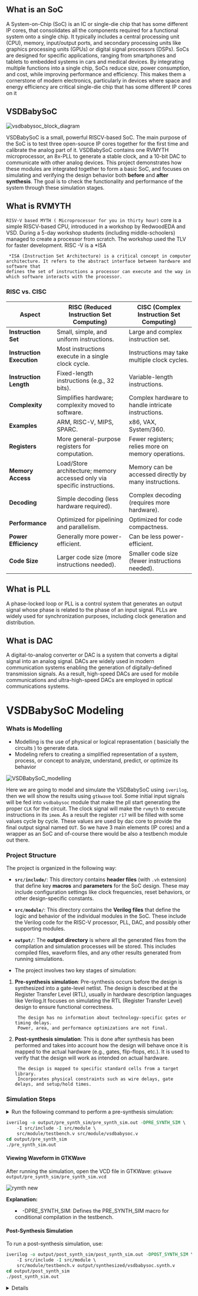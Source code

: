 <h2>What is an SoC</h2>
A System-on-Chip (SoC) is an IC or single-die chip that has some different IP cores, that consolidates all the components required for a functional system onto a single chip. It typically includes a central processing unit (CPU), memory, input/output ports, and secondary processing units like graphics processing units (GPUs) or digital signal processors (DSPs). SoCs are designed for specific applications, ranging from smartphones and tablets to embedded systems in cars and medical devices. By integrating multiple functions into a single chip, SoCs reduce size, power consumption, and cost, while improving performance and efficiency. This makes them a cornerstone of modern electronics, particularly in devices where space and energy efficiency are critical
single-die chip that has some different IP cores on it

<H2>VSDBabySoC</H2>



![vsdbabysoc_block_diagram](https://github.com/user-attachments/assets/383c0da4-7c45-4b91-8544-11c2054153e0)

VSDBabySoC is a small,  powerful RISCV-based SoC. The main purpose of the SoC is to test three open-source IP cores together for the first time and calibrate the analog part of it. VSDBabySoC contains one RVMYTH microprocessor, an 8x-PLL to generate a stable clock, and a 10-bit DAC to communicate with other analog devices.
This project demonstrates how these modules are integrated together to form a basic SoC, and focuses on simulating and verifying the design behavior both **before** and **after synthesis**. The goal is to check the functionality and performance of the system through these simulation stages.
## What is RVMYTH

`RISV-V based MYTH ( Microprocessor for you in thirty hour)` core is a simple RISCV-based CPU, introduced in a workshop by RedwoodEDA and VSD. During a 5-day workshop students (including middle-schoolers) managed to create a processor from scratch. The workshop used the TLV for faster development.
RISC -V is a *ISA

     *ISA (Instruction Set Architecture) is a critical concept in computer architecture. It refers to the abstract interface between hardware and software that 
    defines the set of instructions a processor can execute and the way in which software interacts with the processor.
<h3>RISC vs. CISC</h3>

| **Aspect**            | **RISC (Reduced Instruction Set Computing)** | **CISC (Complex Instruction Set Computing)**       |
|------------------------|---------------------------------------------|----------------------------------------------------|
| **Instruction Set**    | Small, simple, and uniform instructions.    | Large and complex instruction set.                |
| **Instruction Execution** | Most instructions execute in a single clock cycle. | Instructions may take multiple clock cycles.      |
| **Instruction Length** | Fixed-length instructions (e.g., 32 bits).  | Variable-length instructions.                     |
| **Complexity**         | Simplifies hardware; complexity moved to software. | Complex hardware to handle intricate instructions. |
| **Examples**           | ARM, RISC-V, MIPS, SPARC.                   | x86, VAX, System/360.                             |
| **Registers**          | More general-purpose registers for computation. | Fewer registers; relies more on memory operations. |
| **Memory Access**      | Load/Store architecture; memory accessed only via specific instructions. | Memory can be accessed directly by many instructions. |
| **Decoding**           | Simple decoding (less hardware required).   | Complex decoding (requires more hardware).        |
| **Performance**        | Optimized for pipelining and parallelism.   | Optimized for code compactness.                   |
| **Power Efficiency**   | Generally more power-efficient.             | Can be less power-efficient.                      |
| **Code Size**          | Larger code size (more instructions needed). | Smaller code size (fewer instructions needed).    |
## What is PLL

A phase-locked loop or PLL is a control system that generates an output signal whose phase is related to the phase of an input signal. PLLs are widely used for synchronization purposes, including clock generation and distribution.

## What is DAC

A digital-to-analog converter or DAC is a system that converts a digital signal into an analog signal. DACs are widely used in modern communication systems enabling the generation of digitally-defined transmission signals. As a result, high-speed DACs are used for mobile communications and ultra-high-speed DACs are employed in optical communications systems.

# VSDBabySoC Modeling
<h3>Whats is Modelling</h3>

- Modelling is the use of physical or logical reprasentation ( basicially the circuits ) to generate data.
- Modeling refers to creating a simplified representation of a system, process, or concept to analyze, understand, predict, or optimize its behavior

![VSDBabySoC_modelling](https://github.com/user-attachments/assets/9eb629fd-b035-49c1-8707-fe95040d3ecd)
  
Here we are going to model and simulate the VSDBabySoC using `iverilog`, then we will show the results using `gtkwave` tool. Some initial input signals will be fed into `vsdbabysoc` module that make the pll start generating the proper `CLK` for the circuit. The clock signal will make the `rvmyth` to execute instructions in its `imem`. As a result the register `r17` will be filled with some values cycle by cycle. These values are used by dac core to provide the final output signal named `OUT`. So we have 3 main elements (IP cores) and a wrapper as an SoC and of-course there would be also a testbench module out there.
### Project Structure
The project is organized in the following way:
- **`src/include/`**: This directory contains **header files** (with `.vh` extension) that define key **macros** and **parameters** for the SoC design. These may include configuration settings like clock frequencies, reset behaviors, or other design-specific constants.
  
- **`src/module/`**: This directory contains the **Verilog files** that define the logic and behavior of the individual modules in the SoC. These include the Verilog code for the RISC-V processor, PLL, DAC, and possibly other supporting modules.

- **`output/`**: The **output directory** is where all the generated files from the compilation and simulation processes will be stored. This includes compiled files, waveform files, and any other results generated from running simulations.

- The project involves two key stages of simulation:

1. **Pre-synthesis simulation**: Pre-synthesis occurs before the design is synthesized into a gate-level netlist. The design is described at the Register Transfer Level (RTL), usually in hardware description languages like Verilog.It focuses on simulating the RTL (Register Transfer Level) design to ensure functional correctness.

   
        The design has no information about technology-specific gates or timing delays.
        Power, area, and performance optimizations are not final.
  
3. **Post-synthesis simulation**: This is done after synthesis has been performed and takes into account how the design will behave once it is mapped to the actual hardware (e.g., gates, flip-flops, etc.). It is used to verify that the design will work as intended on actual hardware.



        The design is mapped to specific standard cells from a target library.
        Incorporates physical constraints such as wire delays, gate delays, and setup/hold times.

   
### Simulation Steps
<details>

<sumary>#### Pre-Synthesis Simulation<summary/>
Run the following command to perform a pre-synthesis simulation:

```tcl
iverilog -o output/pre_synth_sim/pre_synth_sim.out -DPRE_SYNTH_SIM \
    -I src/include -I src/module \
    src/module/testbench.v src/module/vsdbabysoc.v
cd output/pre_synth_sim
./pre_synth_sim.out
```
#### Viewing Waveform in GTKWave
After running the simulation, open the VCD file in GTKWave:
`gtkwave output/pre_synth_sim/pre_synth_sim.vcd`

![rymth new](https://github.com/user-attachments/assets/cda2a0af-b710-4cff-bc4d-e1e2cc5aa243)

**Explanation:**
   - -DPRE_SYNTH_SIM: Defines the PRE_SYNTH_SIM macro for conditional compilation in the testbench.

#### Post-Synthesis Simulation
To run a post-synthesis simulation, use:
```tcl
iverilog -o output/post_synth_sim/post_synth_sim.out -DPOST_SYNTH_SIM \
    -I src/include -I src/module \
    src/module/testbench.v output/synthesized/vsdbabysoc.synth.v
cd output/post_synth_sim
./post_synth_sim.out
```
<details/>
<details>
<summary> <h2>Post-Synthesis Simulation (Gate Level Simulation) of BabySoC</h2> </summary>

## Setting Up the Environment

1. **Ensure Synopsys Library Compiler (lc_shell) is installed**: Needed for .lib to .db conversions.
2. **Download Required Libraries**: 
   - Use `wget` to download `sky130_fd_sc_hd__tt_025C_1v80.lib` from the [Skywater GitHub repository](https://github.com/efabless/skywater-pdk-libs-sky130_fd_sc_hd/tree/master/timing).

## Steps for Conversion of .lib to .db Files

We need `.db` files for `avsddac`, `avsdpll`, and `sky130_fd_sc_hd__tt_025C_1v80` libraries. Follow these steps:

### Converting `avsddac.lib` to `avsddac.db`


Launch `lc_shell`

![Lc_shell](https://github.com/user-attachments/assets/40c4084f-06e2-4955-b882-e849e0a18743)

---

Reading avsddac library `read_lib avsddac.lib`
![read dac](https://github.com/user-attachments/assets/535e09ef-ddcc-4d45-b09b-d2ed4290c2cb)

---

writing  .db file `write_lib avsddac -format db -output avsddac.db`

![write dac](https://github.com/user-attachments/assets/2e56a812-9a2b-41cc-b494-f8133d3f412c)

---

### Converting `avsdpll.lib` to `avsdpll.db`

Launch `lc_shell`


Reading avsdpll library `read_lib avsdpll.lib`

![read pll](https://github.com/user-attachments/assets/aa9a5616-f9f8-46d1-b06f-54b7720822f4)
---

Writing .db file `write_lib avsdpll -format db -output avsdpll.db`

![write pll](https://github.com/user-attachments/assets/e4ea123a-1b9e-43ed-b36f-f39ce2fd6f0d)

---

### Converting sky130_fd_sc_hd__tt_025C_1v80.lib to sky130_fd_sc_hd__tt_025C_1v80.db

---

First, download the .lib file

`wget https://raw.githubusercontent.com/efabless/skywater-pdk-libs-sky130_fd_sc_hd/master/timing/sky130_fd_sc_hd__tt_025C_1v80.lib`


![wget_skywater new](https://github.com/user-attachments/assets/6d052f6c-b162-4a02-8756-6d046ebe3e9e)

---

Reading sky130_fd_sc_hd__tt_025C_1v80 library `read_lib sky130_fd_sc_hd__tt_025C_1v80.lib`

![read sky](https://github.com/user-attachments/assets/0231576f-2a59-462c-b5c5-8f7f0f13f625)

---

Writing .db file `write_lib sky130_fd_sc_hd__tt_025C_1v80 -format db -output sky130_fd_sc_hd__tt_025C_1v80.db`

![write skywater](https://github.com/user-attachments/assets/b575e35d-ee63-420b-ae1f-58391b88f7df)


---

## Running Synthesis and GLS

After setting up the libraries, proceed with synthesis and GLS.

### Synthesis

---

Launch `dc_shell`

<img width="1371" alt="Screenshot 2024-11-08 at 12 40 06 PM" src="https://github.com/user-attachments/assets/bc412639-c9e2-44d8-94e5-9fd0ae185eae">

---

`set target_library /home/govardh/VSDBabySoC/src/lib/sky130_fd_sc_hd__tt_025C_1v80.db`


`set link_library {* /home/govardh/VSDBabySoC/src/lib/sky130_fd_sc_hd__tt_025C_1v80.db /home/govardh/VSDBabySoC/src/lib/avsdpll.db /home/govardh/VSDBabySoC/src/lib/avsddac.db}`


`set search_path {/home/govardh/VSDBabySoC/src/include /home/govardh/VSDBabySoC/src/module}`

![set target_lib](https://github.com/user-attachments/assets/cda6a4dc-2f0b-44b2-bf35-6bb66bc3a50f)

---

`read_file {sandpiper_gen.vh  sandpiper.vh  sp_default.vh  sp_verilog.vh clk_gate.v rvmyth.v rvmyth_gen.v vsdbabysoc.v} -autoread -top vsdbabysoc`

![sandpiip](https://github.com/user-attachments/assets/3070fc53-33ba-4ea7-b5e8-130b126dfb4d)

Statistics for MUX_OPs

<img width="718" alt="Screenshot 2024-11-08 at 12 43 37 AM" src="https://github.com/user-attachments/assets/2bdd1d49-96b2-4902-a77c-c1af4bd03b0f">

---

`link`

![link](https://github.com/user-attachments/assets/ac3b714d-a072-4cb0-9ca8-9358f6914a96)

---

`compile_ultra`



<img width="928" alt="Screenshot 2024-11-08 at 12 44 44 AM" src="https://github.com/user-attachments/assets/bfaff94f-a8a8-41c3-b134-6b279fa16339">

![complete simulation](https://github.com/user-attachments/assets/c4c4c344-2a68-43d9-b275-e03907c73e3c)

---

`write_file -format verilog -hierarchy -output /home/bhaskar/vsd/VSDBabySOC/VSDBabySoC/output/vsdbabysoc_net.v`

![write file formate](https://github.com/user-attachments/assets/a70c64f6-f092-4816-8e7b-9a61b2a75934)

---

`report_qor > report_qor.txt`

![report txt](https://github.com/user-attachments/assets/b9fddf57-677a-4ea1-bcd5-5eadd0309a84)

---

## Post-Synthesis Simulation

---

`iverilog -DFUNCTIONAL -DUNIT_DELAY=#1 -o ./output/post_synth_sim.out ./src/gls_model/primitives.v ./src/gls_model/sky130_fd_sc_hd.v ./output/vsdbabysoc_net.v ./src/module/avsdpll.v ./src/module/avsddac.v ./src/module/testbench.v`

![Iverilog for pll ok](https://github.com/user-attachments/assets/aa7fef79-721a-41f8-96a8-9b05f86b6697)

`./post_synth_sim.out`

---

gtkwave dump.vcd

![OUTPUT](https://github.com/user-attachments/assets/e7c0e0a0-f20f-4d54-9b54-1bbbe47c89a7)

---

Verify Pre-Synthesis vs Post-Synthesis

<img width="544" alt="Screenshot 2024-11-08 at 12 56 27 PM" src="https://github.com/user-attachments/assets/40470752-b8ed-4381-9c6a-60682739ef38">

---
</details>


